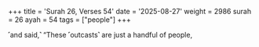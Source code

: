 +++
title = 'Surah 26, Verses 54'
date = '2025-08-27'
weight = 2986
surah = 26
ayah = 54
tags = ["people"]
+++

˹and said,˺ “These ˹outcasts˺ are just a handful of people,